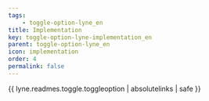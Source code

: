```yaml
---
tags: 
    - toggle-option-lyne_en
title: Implementation
key: toggle-option-lyne-implementation_en
parent: toggle-option-lyne_en
icon: implementation
order: 4
permalink: false  
---
```

{{ lyne.readmes.toggle.toggleoption | absolutelinks | safe }}


